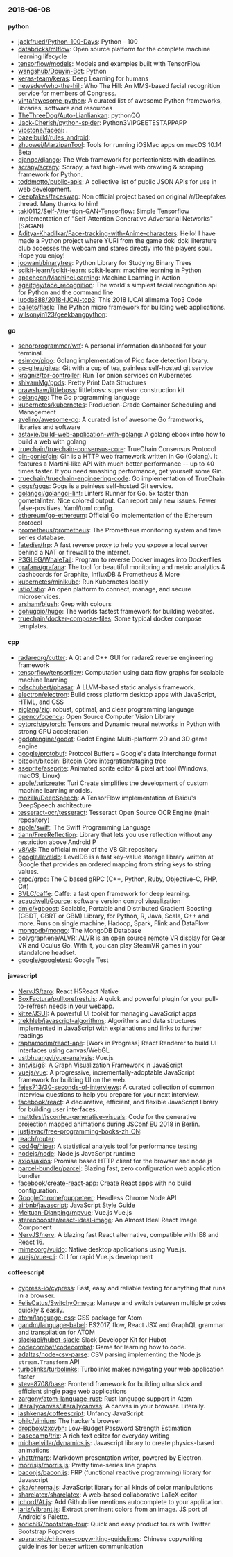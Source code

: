 ### 2018-06-08

#### python
* [jackfrued/Python-100-Days](https://github.com/jackfrued/Python-100-Days): Python - 100
* [databricks/mlflow](https://github.com/databricks/mlflow): Open source platform for the complete machine learning lifecycle
* [tensorflow/models](https://github.com/tensorflow/models): Models and examples built with TensorFlow
* [wangshub/Douyin-Bot](https://github.com/wangshub/Douyin-Bot): Python 
* [keras-team/keras](https://github.com/keras-team/keras): Deep Learning for humans
* [newsdev/who-the-hill](https://github.com/newsdev/who-the-hill): Who The Hill: An MMS-based facial recognition service for members of Congress.
* [vinta/awesome-python](https://github.com/vinta/awesome-python): A curated list of awesome Python frameworks, libraries, software and resources
* [TheThreeDog/Auto-Lianliankan](https://github.com/TheThreeDog/Auto-Lianliankan): pythonQQ
* [Jack-Cherish/python-spider](https://github.com/Jack-Cherish/python-spider): Python3VIPGEETESTAPPAPP
* [vipstone/faceai](https://github.com/vipstone/faceai): .
* [bazelbuild/rules_android](https://github.com/bazelbuild/rules_android): 
* [zhuowei/MarzipanTool](https://github.com/zhuowei/MarzipanTool): Tools for running iOSMac apps on macOS 10.14 Beta
* [django/django](https://github.com/django/django): The Web framework for perfectionists with deadlines.
* [scrapy/scrapy](https://github.com/scrapy/scrapy): Scrapy, a fast high-level web crawling & scraping framework for Python.
* [toddmotto/public-apis](https://github.com/toddmotto/public-apis): A collective list of public JSON APIs for use in web development.
* [deepfakes/faceswap](https://github.com/deepfakes/faceswap): Non official project based on original /r/Deepfakes thread. Many thanks to him!
* [taki0112/Self-Attention-GAN-Tensorflow](https://github.com/taki0112/Self-Attention-GAN-Tensorflow): Simple Tensorflow implementation of "Self-Attention Generative Adversarial Networks" (SAGAN)
* [Aditya-Khadilkar/Face-tracking-with-Anime-characters](https://github.com/Aditya-Khadilkar/Face-tracking-with-Anime-characters): Hello! I have made a Python project where YURI from the game doki doki literature club accesses the webcam and stares directly into the players soul. Hope you enjoy!
* [joowani/binarytree](https://github.com/joowani/binarytree): Python Library for Studying Binary Trees
* [scikit-learn/scikit-learn](https://github.com/scikit-learn/scikit-learn): scikit-learn: machine learning in Python
* [apachecn/MachineLearning](https://github.com/apachecn/MachineLearning): Machine Learning in Action
* [ageitgey/face_recognition](https://github.com/ageitgey/face_recognition): The world's simplest facial recognition api for Python and the command line
* [luoda888/2018-IJCAI-top3](https://github.com/luoda888/2018-IJCAI-top3): This 2018 IJCAI alimama Top3 Code
* [pallets/flask](https://github.com/pallets/flask): The Python micro framework for building web applications.
* [wilsonyin123/geekbangpython](https://github.com/wilsonyin123/geekbangpython): 

#### go
* [senorprogrammer/wtf](https://github.com/senorprogrammer/wtf): A personal information dashboard for your terminal.
* [esimov/pigo](https://github.com/esimov/pigo): Golang implementation of Pico face detection library.
* [go-gitea/gitea](https://github.com/go-gitea/gitea): Git with a cup of tea, painless self-hosted git service
* [kragniz/tor-controller](https://github.com/kragniz/tor-controller): Run Tor onion services on Kubernetes
* [shivamMg/ppds](https://github.com/shivamMg/ppds): Pretty Print Data Structures
* [crawshaw/littleboss](https://github.com/crawshaw/littleboss): littleboss: supervisor construction kit
* [golang/go](https://github.com/golang/go): The Go programming language
* [kubernetes/kubernetes](https://github.com/kubernetes/kubernetes): Production-Grade Container Scheduling and Management
* [avelino/awesome-go](https://github.com/avelino/awesome-go): A curated list of awesome Go frameworks, libraries and software
* [astaxie/build-web-application-with-golang](https://github.com/astaxie/build-web-application-with-golang): A golang ebook intro how to build a web with golang
* [truechain/truechain-consensus-core](https://github.com/truechain/truechain-consensus-core): TrueChain Consensus Protocol
* [gin-gonic/gin](https://github.com/gin-gonic/gin): Gin is a HTTP web framework written in Go (Golang). It features a Martini-like API with much better performance -- up to 40 times faster. If you need smashing performance, get yourself some Gin.
* [truechain/truechain-engineering-code](https://github.com/truechain/truechain-engineering-code): Go implementation of TrueChain
* [gogs/gogs](https://github.com/gogs/gogs): Gogs is a painless self-hosted Git service.
* [golangci/golangci-lint](https://github.com/golangci/golangci-lint): Linters Runner for Go. 5x faster than gometalinter. Nice colored output. Can report only new issues. Fewer false-positives. Yaml/toml config.
* [ethereum/go-ethereum](https://github.com/ethereum/go-ethereum): Official Go implementation of the Ethereum protocol
* [prometheus/prometheus](https://github.com/prometheus/prometheus): The Prometheus monitoring system and time series database.
* [fatedier/frp](https://github.com/fatedier/frp): A fast reverse proxy to help you expose a local server behind a NAT or firewall to the internet.
* [P3GLEG/WhaleTail](https://github.com/P3GLEG/WhaleTail): Program to reverse Docker images into Dockerfiles
* [grafana/grafana](https://github.com/grafana/grafana): The tool for beautiful monitoring and metric analytics & dashboards for Graphite, InfluxDB & Prometheus & More
* [kubernetes/minikube](https://github.com/kubernetes/minikube): Run Kubernetes locally
* [istio/istio](https://github.com/istio/istio): An open platform to connect, manage, and secure microservices.
* [arsham/blush](https://github.com/arsham/blush): Grep with colours
* [gohugoio/hugo](https://github.com/gohugoio/hugo): The worlds fastest framework for building websites.
* [truechain/docker-compose-files](https://github.com/truechain/docker-compose-files): Some typical docker compose templates.

#### cpp
* [radareorg/cutter](https://github.com/radareorg/cutter): A Qt and C++ GUI for radare2 reverse engineering framework
* [tensorflow/tensorflow](https://github.com/tensorflow/tensorflow): Computation using data flow graphs for scalable machine learning
* [pdschubert/phasar](https://github.com/pdschubert/phasar): A LLVM-based static analysis framework.
* [electron/electron](https://github.com/electron/electron): Build cross platform desktop apps with JavaScript, HTML, and CSS
* [ziglang/zig](https://github.com/ziglang/zig): robust, optimal, and clear programming language
* [opencv/opencv](https://github.com/opencv/opencv): Open Source Computer Vision Library
* [pytorch/pytorch](https://github.com/pytorch/pytorch): Tensors and Dynamic neural networks in Python with strong GPU acceleration
* [godotengine/godot](https://github.com/godotengine/godot): Godot Engine  Multi-platform 2D and 3D game engine
* [google/protobuf](https://github.com/google/protobuf): Protocol Buffers - Google's data interchange format
* [bitcoin/bitcoin](https://github.com/bitcoin/bitcoin): Bitcoin Core integration/staging tree
* [aseprite/aseprite](https://github.com/aseprite/aseprite): Animated sprite editor & pixel art tool (Windows, macOS, Linux)
* [apple/turicreate](https://github.com/apple/turicreate): Turi Create simplifies the development of custom machine learning models.
* [mozilla/DeepSpeech](https://github.com/mozilla/DeepSpeech): A TensorFlow implementation of Baidu's DeepSpeech architecture
* [tesseract-ocr/tesseract](https://github.com/tesseract-ocr/tesseract): Tesseract Open Source OCR Engine (main repository)
* [apple/swift](https://github.com/apple/swift): The Swift Programming Language
* [tiann/FreeReflection](https://github.com/tiann/FreeReflection): Library that lets you use reflection without any restriction above Android P
* [v8/v8](https://github.com/v8/v8): The official mirror of the V8 Git repository
* [google/leveldb](https://github.com/google/leveldb): LevelDB is a fast key-value storage library written at Google that provides an ordered mapping from string keys to string values.
* [grpc/grpc](https://github.com/grpc/grpc): The C based gRPC (C++, Python, Ruby, Objective-C, PHP, C#)
* [BVLC/caffe](https://github.com/BVLC/caffe): Caffe: a fast open framework for deep learning.
* [acaudwell/Gource](https://github.com/acaudwell/Gource): software version control visualization
* [dmlc/xgboost](https://github.com/dmlc/xgboost): Scalable, Portable and Distributed Gradient Boosting (GBDT, GBRT or GBM) Library, for Python, R, Java, Scala, C++ and more. Runs on single machine, Hadoop, Spark, Flink and DataFlow
* [mongodb/mongo](https://github.com/mongodb/mongo): The MongoDB Database
* [polygraphene/ALVR](https://github.com/polygraphene/ALVR): ALVR is an open source remote VR display for Gear VR and Oculus Go. With it, you can play SteamVR games in your standalone headset.
* [google/googletest](https://github.com/google/googletest): Google Test

#### javascript
* [NervJS/taro](https://github.com/NervJS/taro):  React H5React Native 
* [BoxFactura/pulltorefresh.js](https://github.com/BoxFactura/pulltorefresh.js): A quick and powerful plugin for your pull-to-refresh needs in your webapp.
* [kitze/JSUI](https://github.com/kitze/JSUI): A powerful UI toolkit for managing JavaScript apps
* [trekhleb/javascript-algorithms](https://github.com/trekhleb/javascript-algorithms): Algorithms and data structures implemented in JavaScript with explanations and links to further readings
* [raphamorim/react-ape](https://github.com/raphamorim/react-ape):  [Work in Progress] React Renderer to build UI interfaces using canvas/WebGL
* [ustbhuangyi/vue-analysis](https://github.com/ustbhuangyi/vue-analysis):  Vue.js 
* [antvis/g6](https://github.com/antvis/g6): A Graph Visualization Framework in JavaScript
* [vuejs/vue](https://github.com/vuejs/vue):  A progressive, incrementally-adoptable JavaScript framework for building UI on the web.
* [fejes713/30-seconds-of-interviews](https://github.com/fejes713/30-seconds-of-interviews): A curated collection of common interview questions to help you prepare for your next interview.
* [facebook/react](https://github.com/facebook/react): A declarative, efficient, and flexible JavaScript library for building user interfaces.
* [mattdesl/jsconfeu-generative-visuals](https://github.com/mattdesl/jsconfeu-generative-visuals): Code for the generative projection mapped animations during JSConf EU 2018 in Berlin.
* [justjavac/free-programming-books-zh_CN](https://github.com/justjavac/free-programming-books-zh_CN):  
* [reach/router](https://github.com/reach/router): 
* [pod4g/hiper](https://github.com/pod4g/hiper):  A statistical analysis tool for performance testing
* [nodejs/node](https://github.com/nodejs/node): Node.js JavaScript runtime 
* [axios/axios](https://github.com/axios/axios): Promise based HTTP client for the browser and node.js
* [parcel-bundler/parcel](https://github.com/parcel-bundler/parcel):  Blazing fast, zero configuration web application bundler
* [facebook/create-react-app](https://github.com/facebook/create-react-app): Create React apps with no build configuration.
* [GoogleChrome/puppeteer](https://github.com/GoogleChrome/puppeteer): Headless Chrome Node API
* [airbnb/javascript](https://github.com/airbnb/javascript): JavaScript Style Guide
* [Meituan-Dianping/mpvue](https://github.com/Meituan-Dianping/mpvue):  Vue.js  Vue.js 
* [stereobooster/react-ideal-image](https://github.com/stereobooster/react-ideal-image):  An Almost Ideal React Image Component
* [NervJS/nerv](https://github.com/NervJS/nerv): A blazing fast React alternative, compatible with IE8 and React 16.
* [mimecorg/vuido](https://github.com/mimecorg/vuido): Native desktop applications using Vue.js.
* [vuejs/vue-cli](https://github.com/vuejs/vue-cli):  CLI for rapid Vue.js development

#### coffeescript
* [cypress-io/cypress](https://github.com/cypress-io/cypress): Fast, easy and reliable testing for anything that runs in a browser.
* [FelisCatus/SwitchyOmega](https://github.com/FelisCatus/SwitchyOmega): Manage and switch between multiple proxies quickly & easily.
* [atom/language-css](https://github.com/atom/language-css): CSS package for Atom
* [gandm/language-babel](https://github.com/gandm/language-babel): ES2017, flow, React JSX and GraphQL grammar and transpilation for ATOM
* [slackapi/hubot-slack](https://github.com/slackapi/hubot-slack): Slack Developer Kit for Hubot
* [codecombat/codecombat](https://github.com/codecombat/codecombat): Game for learning how to code.
* [adaltas/node-csv-parse](https://github.com/adaltas/node-csv-parse): CSV parsing implementing the Node.js `stream.Transform` API
* [turbolinks/turbolinks](https://github.com/turbolinks/turbolinks): Turbolinks makes navigating your web application faster
* [steve8708/base](https://github.com/steve8708/base): Frontend framework for building ultra slick and efficient single page web applications
* [zargony/atom-language-rust](https://github.com/zargony/atom-language-rust): Rust language support in Atom
* [literallycanvas/literallycanvas](https://github.com/literallycanvas/literallycanvas): A canvas in your browser. Literally.
* [jashkenas/coffeescript](https://github.com/jashkenas/coffeescript): Unfancy JavaScript
* [philc/vimium](https://github.com/philc/vimium): The hacker's browser.
* [dropbox/zxcvbn](https://github.com/dropbox/zxcvbn): Low-Budget Password Strength Estimation
* [basecamp/trix](https://github.com/basecamp/trix): A rich text editor for everyday writing
* [michaelvillar/dynamics.js](https://github.com/michaelvillar/dynamics.js): Javascript library to create physics-based animations
* [yhatt/marp](https://github.com/yhatt/marp): Markdown presentation writer, powered by Electron.
* [morrisjs/morris.js](https://github.com/morrisjs/morris.js): Pretty time-series line graphs
* [baconjs/bacon.js](https://github.com/baconjs/bacon.js): FRP (functional reactive programming) library for Javascript
* [gka/chroma.js](https://github.com/gka/chroma.js): JavaScript library for all kinds of color manipulations
* [sharelatex/sharelatex](https://github.com/sharelatex/sharelatex): A web-based collaborative LaTeX editor
* [ichord/At.js](https://github.com/ichord/At.js): Add Github like mentions autocomplete to your application.
* [jariz/vibrant.js](https://github.com/jariz/vibrant.js): Extract prominent colors from an image. JS port of Android's Palette.
* [sorich87/bootstrap-tour](https://github.com/sorich87/bootstrap-tour): Quick and easy product tours with Twitter Bootstrap Popovers
* [sparanoid/chinese-copywriting-guidelines](https://github.com/sparanoid/chinese-copywriting-guidelines): Chinese copywriting guidelines for better written communication
